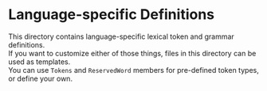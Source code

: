 # Language-specific Definitions

This directory contains language-specific lexical token and grammar definitions.  
If you want to customize either of those things, files in this directory can be used as templates.  
You can use `Tokens` and `ReservedWord` members for pre-defined token types, or define your own.  